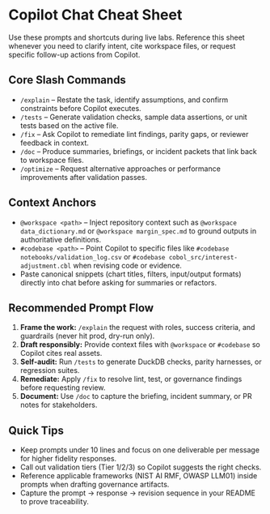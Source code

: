 # Copilot Chat Cheat Sheet

Use these prompts and shortcuts during live labs. Reference this sheet whenever you need to clarify intent, cite workspace files, or request specific follow-up actions from Copilot.

## Core Slash Commands
- `/explain` – Restate the task, identify assumptions, and confirm constraints before Copilot executes.
- `/tests` – Generate validation checks, sample data assertions, or unit tests based on the active file.
- `/fix` – Ask Copilot to remediate lint findings, parity gaps, or reviewer feedback in context.
- `/doc` – Produce summaries, briefings, or incident packets that link back to workspace files.
- `/optimize` – Request alternative approaches or performance improvements after validation passes.

## Context Anchors
- `@workspace <path>` – Inject repository context such as `@workspace data_dictionary.md` or `@workspace margin_spec.md` to ground outputs in authoritative definitions.
- `#codebase <path>` – Point Copilot to specific files like `#codebase notebooks/validation_log.csv` or `#codebase cobol_src/interest-adjustment.cbl` when revising code or evidence.
- Paste canonical snippets (chart titles, filters, input/output formats) directly into chat before asking for summaries or refactors.

## Recommended Prompt Flow
1. **Frame the work:** `/explain` the request with roles, success criteria, and guardrails (never hit prod, dry-run only).
2. **Draft responsibly:** Provide context files with `@workspace` or `#codebase` so Copilot cites real assets.
3. **Self-audit:** Run `/tests` to generate DuckDB checks, parity harnesses, or regression suites.
4. **Remediate:** Apply `/fix` to resolve lint, test, or governance findings before requesting review.
5. **Document:** Use `/doc` to capture the briefing, incident summary, or PR notes for stakeholders.

## Quick Tips
- Keep prompts under 10 lines and focus on one deliverable per message for higher fidelity responses.
- Call out validation tiers (Tier 1/2/3) so Copilot suggests the right checks.
- Reference applicable frameworks (NIST AI RMF, OWASP LLM01) inside prompts when drafting governance artifacts.
- Capture the prompt -> response -> revision sequence in your README to prove traceability.
